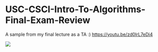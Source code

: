 # USC-CSCI-Intro-To-Algorithms-Final-Exam-Review
A sample from my final lecture as a TA :)  https://youtu.be/zd0lrL7eDi4

![](https://github.com/Jackdepac/USC-CSCI-Intro-To-Algorithms-Final-Exam-Review/blob/main/Thumbnail.png?raw=true)
